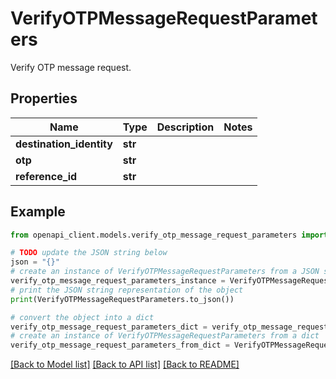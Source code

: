 # VerifyOTPMessageRequestParameters

Verify OTP message request.

## Properties

Name | Type | Description | Notes
------------ | ------------- | ------------- | -------------
**destination_identity** | **str** |  | 
**otp** | **str** |  | 
**reference_id** | **str** |  | 

## Example

```python
from openapi_client.models.verify_otp_message_request_parameters import VerifyOTPMessageRequestParameters

# TODO update the JSON string below
json = "{}"
# create an instance of VerifyOTPMessageRequestParameters from a JSON string
verify_otp_message_request_parameters_instance = VerifyOTPMessageRequestParameters.from_json(json)
# print the JSON string representation of the object
print(VerifyOTPMessageRequestParameters.to_json())

# convert the object into a dict
verify_otp_message_request_parameters_dict = verify_otp_message_request_parameters_instance.to_dict()
# create an instance of VerifyOTPMessageRequestParameters from a dict
verify_otp_message_request_parameters_from_dict = VerifyOTPMessageRequestParameters.from_dict(verify_otp_message_request_parameters_dict)
```
[[Back to Model list]](../README.md#documentation-for-models) [[Back to API list]](../README.md#documentation-for-api-endpoints) [[Back to README]](../README.md)


